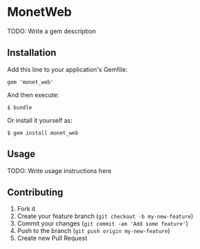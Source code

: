 # MonetWeb

TODO: Write a gem description

## Installation

Add this line to your application's Gemfile:

    gem 'monet_web'

And then execute:

    $ bundle

Or install it yourself as:

    $ gem install monet_web

## Usage

TODO: Write usage instructions here

## Contributing

1. Fork it
2. Create your feature branch (`git checkout -b my-new-feature`)
3. Commit your changes (`git commit -am 'Add some feature'`)
4. Push to the branch (`git push origin my-new-feature`)
5. Create new Pull Request
